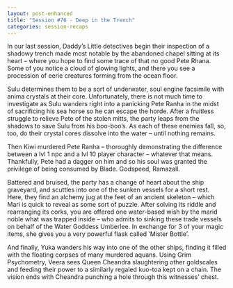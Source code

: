 ```yaml
---
layout: post-enhanced
title: "Session #76 - Deep in the Trench"
categories: session-recaps
---
```


In our last session, Daddy’s Little detectives begin their inspection of a shadowy trench made most notable by the abandoned chapel sitting at its heart – where you hope to find some trace of that no good Pete Rhana. Some of you notice a cloud of glowing lights, and there you see a procession of eerie creatures forming from the ocean floor.

Sulu determines them to be a sort of underwater, soul engine facsimile with anima crystals at their core. Unfortunately, there is not much time to investigate as Sulu wanders right into a panicking Pete Ranha in the midst of sacrificing his sea horse so he can escape the horde. After a fruitless struggle to relieve Pete of the stolen mitts, the party leaps from the shadows to save Sulu from his boo-boo’s. As each of these enemies fall, so, too, do their crystal cores dissolve into the water – until nothing remains.

Then Kiwi murdered Pete Ranha – thoroughly demonstrating the difference between a lvl 1 npc and a lvl 10 player character – whatever that means. Thankfully, Pete had a dagger on him and so his soul was granted the privilege of being consumed by Blade. Godspeed, Ramazall.

Battered and bruised, the party has a change of heart about the ship graveyard, and scuttles into one of the sunken vessels for a short rest. Here, they find an alchemy jug at the feet of an ancient skeleton – which Mari is quick to reveal as some sort of puzzle. After solving its riddle and rearranging its corks, you are offered one water-based wish by the marid noble what was trapped inside – who admits to sinking these trade vessels on behalf of the Water Goddess Umberlee. In exchange for 3 of your magic items, she gives you a very powerful flask called ‘Mister Bottle’.

And finally, Yuka wanders his way into one of the other ships, finding it filled with the floating corpses of many murdered aquans. Using Grim Psychometry, Veera sees Queen Cheandra slaughtering other goldscales and feeding their power to a similarly regaled kuo-toa kept on a chain. The vision ends with Cheandra punching a hole through this witnesses’ chest.
